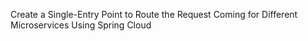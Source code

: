 Create a Single-Entry Point to Route the Request Coming for Different Microservices Using Spring Cloud
